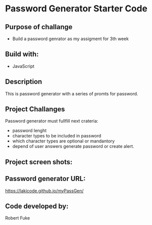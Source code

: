 
# Password Generator Starter Code

## Purpose of challange
* Build a password genrator as my assigment for 3th week 

## Build with:
 - JavaScript

## Description
This is password generator with a series of 
promts for password.

## Project Challanges
Password generator must fullfill next crateria:
 - password lenght
 - character types to be included in password
 - which character types are optional or mandantory
 - depend of user answers generate password or create alert.

 ## Project screen shots:

 ## Password generator URL:
 https://lakicode.github.io/myPassGen/

 ## Code developed by:
 Robert Fuke
 

